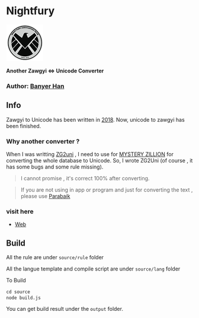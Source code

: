 # Nightfury

![Logo](./favicon.png)

**Another Zawgyi <=> Unicode Converter**

### Author: [Banyer Han](https://nightfury.info)

## Info

Zawgyi to Unicode has been written in [2018](https://github.com/banyerhan/zawgyitouni). Now, unicode to zawgyi has been finished.

### Why another converter ?

When I was writting [ZG2uni](https://github.com/banyerhan/zawgyitouni) , I need to use for [MYSTERY ZILLION](http://www.mysteryzillion.org) for converting the whole database to Unicode. So, I wrote ZG2Uni (of course , it has some bugs and some rule missing). 

> I cannot promise , it's correct 100% after converting.

> If you are not using in app or program and just for converting the text , please use [Parabaik](https://github.com/banyerhan/zawgyitouni)

### visit here

- [Web](http://v7.nightfury.info)


## Build

All the rule are under `source/rule` folder

All the langue template and compile script are under `source/lang` folder

To Build 

```
cd source
node build.js
```

You can get build result under the `output` folder.
